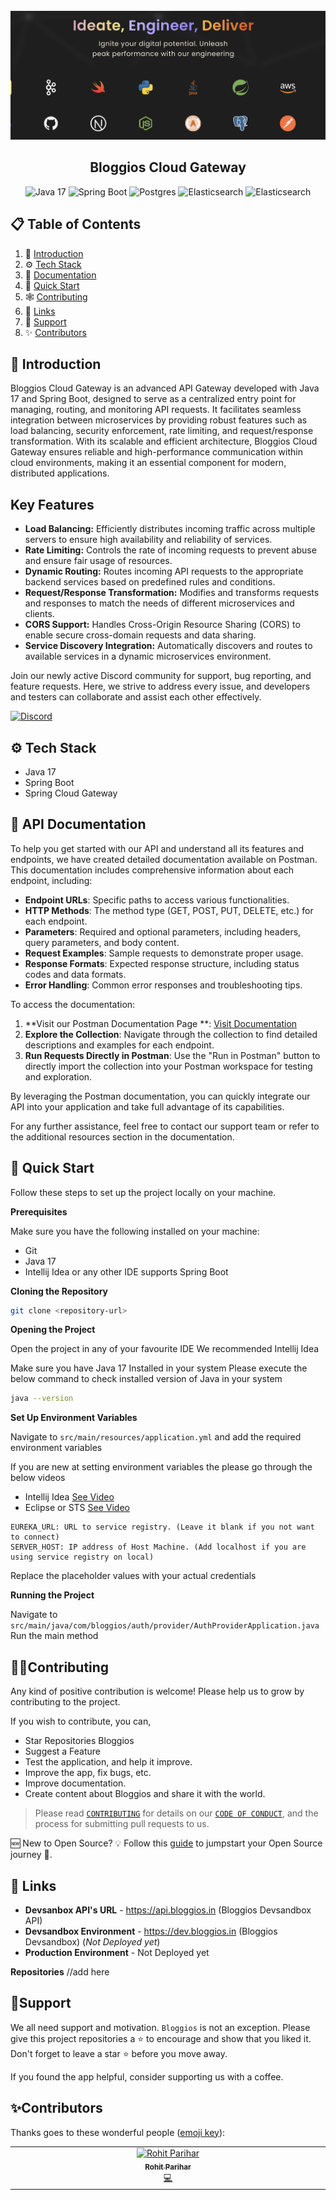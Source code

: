 <div align="center">
  <br />
    <a href="https://bloggios.com" target="_blank">
      <img src="./.github/assets/bloggios-header.png" alt="Project Banner">
    </a>
  <br />

<h2 align="center">Bloggios Cloud Gateway</h2>

  <div>
    <img src="https://img.shields.io/badge/-java-4258ff?style=for-the-badge&logoColor=white&logo=openjdk&color=FF7800" alt="Java 17" />
    <img src="https://img.shields.io/badge/-Spring_Boot-black?style=for-the-badge&logoColor=white&logo=springboot&color=6DB33F" alt="Spring Boot" />
    <img src="https://img.shields.io/badge/-PostgreSQL-black?style=for-the-badge&logoColor=white&logo=postgresql&color=4169E1" alt="Postgres" />
    <img src="https://img.shields.io/badge/-Elasticsearch-black?style=for-the-badge&logoColor=white&logo=elasticsearch&color=FF9900" alt="Elasticsearch" />
    <img src="https://img.shields.io/badge/-Kafka-black?style=for-the-badge&logoColor=white&logo=apachekafka&color=231F20" alt="Elasticsearch" />
  </div>
</div>

## 📋 <a name="table">Table of Contents</a>

1. 🤖 [Introduction](#introduction)
2. ⚙️ [Tech Stack](#tech-stack)
3. 🔋 [Documentation](#documentation)
4. 🤸 [Quick Start](#quick-start)
5. 🕸️ [Contributing](#contributing)
6. 🔗 [Links](#links)
7. 🙏 [Support](#support)
8. ✨ [Contributors](#contributors)

## <a name="introduction">🤖 Introduction</a>

Bloggios Cloud Gateway is an advanced API Gateway developed with Java 17 and Spring Boot, designed to serve as a
centralized entry point for managing, routing, and monitoring API requests. It facilitates seamless integration between
microservices by providing robust features such as load balancing, security enforcement, rate limiting, and
request/response transformation. With its scalable and efficient architecture, Bloggios Cloud Gateway ensures reliable
and high-performance communication within cloud environments, making it an essential component for modern, distributed
applications.

## Key Features

- **Load Balancing:** Efficiently distributes incoming traffic across multiple servers to ensure high availability and
  reliability of services.
- **Rate Limiting:** Controls the rate of incoming requests to prevent abuse and ensure fair usage of resources.
- **Dynamic Routing:** Routes incoming API requests to the appropriate backend services based on predefined rules and
  conditions.
- **Request/Response Transformation:** Modifies and transforms requests and responses to match the needs of different
  microservices and clients.
- **CORS Support:** Handles Cross-Origin Resource Sharing (CORS) to enable secure cross-domain requests and data sharing.
- **Service Discovery Integration:** Automatically discovers and routes to available services in a dynamic microservices environment.

Join our newly active Discord community for support, bug reporting, and feature requests. Here, we strive to address
every issue, and developers and testers can collaborate and assist each other effectively.

<a href="https://discord.gg/sEerF8HuKC" target="_blank">
<img src="https://img.shields.io/badge/-Join_our_Community-4258ff?style=for-the-badge&logoColor=white&logo=discord&color=5865F2" alt="Discord" />
</a>

## <a name="tech-stack">⚙️ Tech Stack</a>

- Java 17
- Spring Boot
- Spring Cloud Gateway

## <a name="documentation">🔋 API Documentation</a>

To help you get started with our API and understand all its features and endpoints, we have created detailed
documentation available on Postman. This documentation includes comprehensive information about each endpoint,
including:

- **Endpoint URLs**: Specific paths to access various functionalities.
- **HTTP Methods**: The method type (GET, POST, PUT, DELETE, etc.) for each endpoint.
- **Parameters**: Required and optional parameters, including headers, query parameters, and body content.
- **Request Examples**: Sample requests to demonstrate proper usage.
- **Response Formats**: Expected response structure, including status codes and data formats.
- **Error Handling**: Common error responses and troubleshooting tips.

To access the documentation:

1. **Visit our Postman Documentation Page
   **: [Visit Documentation](https://www.postman.com/rohit-zip/workspace/bloggios/collection/34920421-dbc22257-2de7-4888-a0b1-69d0234bb3b4?action=share&source=copy-link&creator=34920421)
2. **Explore the Collection**: Navigate through the collection to find detailed descriptions and examples for each
   endpoint.
3. **Run Requests Directly in Postman**: Use the "Run in Postman" button to directly import the collection into your
   Postman workspace for testing and exploration.

By leveraging the Postman documentation, you can quickly integrate our API into your application and take full advantage
of its capabilities.

For any further assistance, feel free to contact our support team or refer to the additional resources section in the
documentation.

## <a name="quick-start">🤸 Quick Start</a>

Follow these steps to set up the project locally on your machine.

**Prerequisites**

Make sure you have the following installed on your machine:

- Git
- Java 17
- Intellij Idea or any other IDE supports Spring Boot

**Cloning the Repository**

```bash
git clone <repository-url>
```

**Opening the Project**

Open the project in any of your favourite IDE
We recommended Intellij Idea

Make sure you have Java 17 Installed in your system
Please execute the below command to check installed version of Java in your system

```bash
java --version
```

**Set Up Environment Variables**

Navigate to `src/main/resources/application.yml` and add the required environment variables

If you are new at setting environment variables the please go through the below videos

- Intellij Idea [See Video](https://www.youtube.com/watch?v=jNOh4jQJG2U)
- Eclipse or STS [See Video](https://www.youtube.com/watch?v=ypvGDkbp8Ac)

```env
EUREKA_URL: URL to service registry. (Leave it blank if you not want to connect)
SERVER_HOST: IP address of Host Machine. (Add localhost if you are using service registry on local)
```

Replace the placeholder values with your actual credentials

**Running the Project**

Navigate to `src/main/java/com/bloggios/auth/provider/AuthProviderApplication.java`
Run the main method

## <a name="contributing">🧑‍💻Contributing</a>

Any kind of positive contribution is welcome! Please help us to grow by contributing to the project.

If you wish to contribute, you can,

- Star Repositories Bloggios
- Suggest a Feature
- Test the application, and help it improve.
- Improve the app, fix bugs, etc.
- Improve documentation.
- Create content about Bloggios and share it with the world.

> Please read [`CONTRIBUTING`](CONTRIBUTING.md) for details on our [`CODE OF CONDUCT`](CODE_OF_CONDUCT.md), and the
> process for submitting pull requests to us.

🆕 New to Open Source? 💡 Follow this [guide](https://opensource.guide/how-to-contribute/) to jumpstart your Open Source
journey 🚀.

## <a name="links">🔗 Links</a>

- **Devsanbox API's URL** - https://api.bloggios.in (Bloggios Devsandbox API)
- **Devsandbox Environment** - https://dev.bloggios.in (Bloggios Devsandbox) (*Not Deployed yet*)
- **Production Environment** - Not Deployed yet

**Repositories**
//add here

## <a name="support">🙏Support</a>

We all need support and motivation. `Bloggios` is not an exception. Please give this project repositories a ⭐️ to
encourage and show that you liked it. Don't forget to leave a star ⭐️ before you move away.

If you found the app helpful, consider supporting us with a coffee.

## <a name="contributors">✨Contributors</a>

Thanks goes to these wonderful people ([emoji key](https://allcontributors.org/docs/en/emoji-key)):

<!-- ALL-CONTRIBUTORS-LIST:START - Do not remove or modify this section -->
<!-- prettier-ignore-start -->
<!-- markdownlint-disable -->
<table>
  <tbody>
    <tr>
      <td align="center" valign="top" width="14.28%"><a href="https://github.com/rohit-zip"><img src="https://avatars.githubusercontent.com/u/75197401?v=4" width="100px;" alt="Rohit Parihar"/><br /><sub><b>Rohit Parihar</b></sub></a><br /><a href="https://github.com/rohit-zip" title="Code">💻</a></td>
    </tr>
  </tbody>
</table>